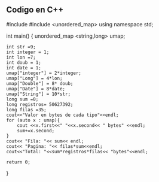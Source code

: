 ## Codigo en C++
#include <iostream>
#include <unordered_map>
using namespace std;

int main()
{
    unordered_map <string,long> umap;


    int str =9;
    int integer = 1;
    int lon =7;
    int doub = 1;
    int date = 1;
    umap["integer"] = 2*integer;
    umap["Long"] = 4*lon;
    umap["Double"] = 8* doub;
    umap["Date"] = 8*date;
    umap["String"] = 10*str;
    long sum =0;
    long registros= 50627392;
    long filas =35;
    cout<<"Valor en bytes de cada tipo"<<endl;
    for (auto x : umap){
        cout <<x.first<<" "<<x.second<< " bytes" <<endl;
        sum+=x.second;
    }
    cout<< "Fila: "<< sum<< endl;
    cout<< "Pagina: "<< filas*sum<<endl;
    cout<<"Total: "<<sum*registros*filas<< "bytes"<<endl;

    return 0;
}

